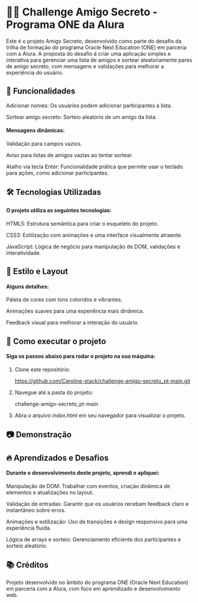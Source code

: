 <h1>🕵️‍♂️ Challenge Amigo Secreto - Programa ONE da Alura </h1>
Este é o projeto Amigo Secreto, desenvolvido como parte do desafio da trilha de formação do programa Oracle Next Education (ONE) em parceria com a Alura. A proposta do desafio é criar uma aplicação simples e interativa para gerenciar uma lista de amigos e sortear aleatoriamente pares de amigo secreto, com mensagens e validações para melhorar a experiência do usuário.

<h2>🚀 Funcionalidades</h2>

Adicionar nomes: Os usuários podem adicionar participantes à lista.

Sortear amigo secreto: Sorteio aleatório de um amigo da lista.

<h4>Mensagens dinâmicas:</h4>

Validação para campos vazios.

Aviso para listas de amigos vazias ao tentar sortear.

Atalho via tecla Enter: Funcionalidade prática que permite usar o teclado para ações, como adicionar participantes.

<h2>🛠️ Tecnologias Utilizadas</h2>

<h4>O projeto utiliza as seguintes tecnologias:</h4>


HTML5: Estrutura semântica para criar o esqueleto do projeto.

CSS3: Estilização com animações e uma interface visualmente atraente.

JavaScript: Lógica de negócio para manipulação de DOM, validações e interatividade.

<h2>🎨 Estilo e Layout</h2>

<h4>Alguns detalhes:</h4>

Paleta de cores com tons coloridos e vibrantes.

Animações suaves para uma experiência mais dinâmica.

Feedback visual para melhorar a interação do usuário.

<h2>📝 Como executar o projeto</h2>

<h4>Siga os passos abaixo para rodar o projeto na sua máquina:</h4>

1. Clone este repositório:

   https://github.com/Caroline-stack/challenge-amigo-secreto_pt-main.git

2. Navegue até a pasta do projeto:

   challenge-amigo-secreto_pt-main

3. Abra o arquivo *index.html* em seu navegador para visualizar o projeto.

<h2>📷 Demonstração</h2>

<h2>🔥 Aprendizados e Desafios</h2>

<h4>Durante o desenvolvimento deste projeto, aprendi e apliquei:</h4>

Manipulação de DOM: Trabalhar com eventos, criação dinâmica de elementos e atualizações no layout.

Validação de entradas: Garantir que os usuários recebam feedback claro e instantâneo sobre erros.

Animações e estilização: Uso de transições e design responsivo para uma experiência fluida.

Lógica de arrays e sorteio: Gerenciamento eficiente dos participantes e sorteio aleatório.

<h2>📚 Créditos </h2>

Projeto desenvolvido no âmbito do programa ONE (Oracle Next Education) em parceria com a Alura, com foco em aprendizado e desenvolvimento web.

